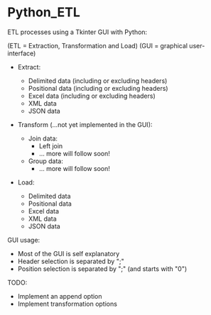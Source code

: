 # Python_ETL

ETL processes using a Tkinter GUI with Python:

(ETL = Extraction, Transformation and Load)
(GUI = graphical user-interface)

-   Extract:

    -   Delimited data (including or excluding headers)
    -   Positional data (including or excluding headers)
    -   Excel data (including or excluding headers)
    -   XML data
    -   JSON data

-   Transform (...not yet implemented in the GUI):

    -   Join data:
        -   Left join
        -   ... more will follow soon!
    -   Group data:
        -   ... more will follow soon!

-   Load:
    -   Delimited data
    -   Positional data
    -   Excel data
    -   XML data
    -   JSON data

GUI usage:

-   Most of the GUI is self explanatory
-   Header selection is separated by ";"
-   Position selection is separated by ";" (and starts with "0")

TODO:

-   Implement an append option
-   Implement transformation options
